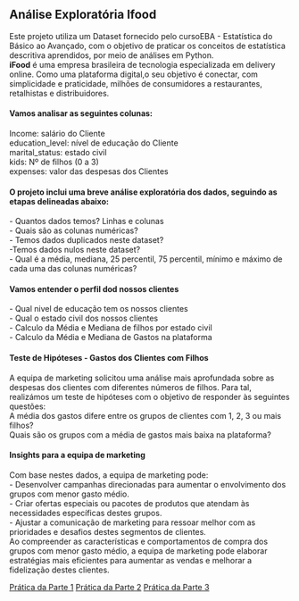  ## Análise Exploratória Ifood

<div>Este projeto utiliza um Dataset fornecido pelo cursoEBA - Estatística do Básico ao Avançado, com o objetivo de praticar os conceitos de estatística descritiva aprendidos, por meio de análises em Python.</div>
<b>iFood</b> é uma empresa brasileira de tecnologia especializada em delivery online. Como uma plataforma digital,o  seu objetivo é conectar, com simplicidade e praticidade, milhões de consumidores a restaurantes, retalhistas e distribuidores. 

#### Vamos analisar as seguintes colunas:

<div>Income: salário do Cliente</div>
<div>education_level: nível de educação do Cliente</div>
<div>marital_status: estado civil</div>
<div>kids: Nº de filhos (0 a 3)</div>
<div>expenses: valor das despesas dos Clientes</div>


#### O projeto inclui uma breve análise exploratória dos dados, seguindo as etapas delineadas abaixo:
<div> - Quantos dados temos? Linhas e colunas</div>
<div> - Quais são as colunas numéricas?</div>
<div> - Temos dados duplicados neste dataset?</div>
<div> -Temos dados nulos neste dataset?</div> 
<div> - Qual é a média, mediana, 25 percentil, 75 percentil, mínimo e máximo de cada uma das colunas numéricas?</div>

#### Vamos entender o perfil dod nossos clientes
<div> - Qual nivel de educação tem os nossos clientes</div>
<div> - Qual o estado civil dos nossos clientes</div>
<div> - Calculo da Média e Mediana de filhos por estado civil</div>
<div> - Calculo da Média e Mediana de Gastos na plataforma</div>

#### Teste de Hipóteses - Gastos dos Clientes com Filhos

<div>A equipa de marketing solicitou uma análise mais aprofundada sobre as despesas dos clientes com diferentes números de filhos. Para tal, realizámos um teste de hipóteses com o objetivo de responder às seguintes questões:</div>
<div>A média dos gastos difere entre os grupos de clientes com 1, 2, 3 ou mais filhos?</div>
<div>Quais são os grupos com a média de gastos mais baixa na plataforma?</div>

#### Insights para a equipa de marketing
<div>Com base nestes dados, a equipa de marketing pode:</div>
<div> - Desenvolver campanhas direcionadas para aumentar o envolvimento dos grupos com menor gasto médio.</div>
<div> - Criar ofertas especiais ou pacotes de produtos que atendam às necessidades específicas destes grupos.</div>
<div> - Ajustar a comunicação de marketing para ressoar melhor com as prioridades e desafios destes segmentos de clientes.</div>
<div>Ao compreender as características e comportamentos de compra dos grupos com menor gasto médio, a equipa de marketing pode elaborar estratégias mais eficientes para aumentar as vendas e melhorar a fidelização destes clientes.</div>

[Prática da Parte 1](https://github.com/ludovina-magalhaes/EDA_Ifood/blob/main/Desafio_Ifood_Parte_1.ipynb)
[Prática da Parte 2]((https://github.com/ludovina-magalhaes/EDA_Ifood/blob/main/desafio_ifood_parte_2.ipynb))
[Prática da Parte 3](https://github.com/ludovina-magalhaes/EDA_Ifood/blob/main/Ifood_Parte_3.ipynb)

